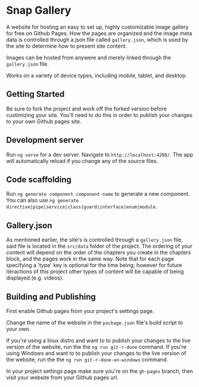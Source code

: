 # Snap Gallery

A website for hosting an easy to set up, highly customizable image gallery for free on Github Pages. How the pages are organized and the image meta data is controlled through a json file called `gallery.json`, which is used by the site to determine how to present site content. 

Images can be hosted from anywere and merely linked through the `gallery.json` file.

Works on a variety of device types, including mobile, tablet, and desktop.

## Getting Started

Be sure to fork the project and work off the forked version before custimizing your site. You'll need to do this in order to publish your changes to your own Github pages site.

## Development server

Run `ng serve` for a dev server. Navigate to `http://localhost:4200/`. The app will automatically reload if you change any of the source files.

## Code scaffolding

Run `ng generate component component-name` to generate a new component. You can also use `ng generate directive|pipe|service|class|guard|interface|enum|module`.

## Gallery.json

As mentioned earlier, the site's is controlled through a `gallery.json` file, said file is located in the `src/data` folder of the project.
The ordering of your content will depend on the order of the chapters you create in the chapters block, and the pages work in the same way.
Note that for each page specifying a 'type' key is optional for the time being; however for future iteractions of this project other types of content will be capable of being displayed (e.g. videos). 

## Building and Publishing

First enable Github pages from your project's settings page.

Change the name of the website in the `package.json` file's build script to your own.

If you're using a linux distro and want to to publish your changes to the live version of the website, run the the `ng run git-r-done` command. 
If you're using Windows and want to to publish your changes to the live version of the website, run the the `ng run git-r-done-on-windows` command. 

In your project settings page make sure you're on the `gh-pages` branch, then visit your website from your Github pages url.




